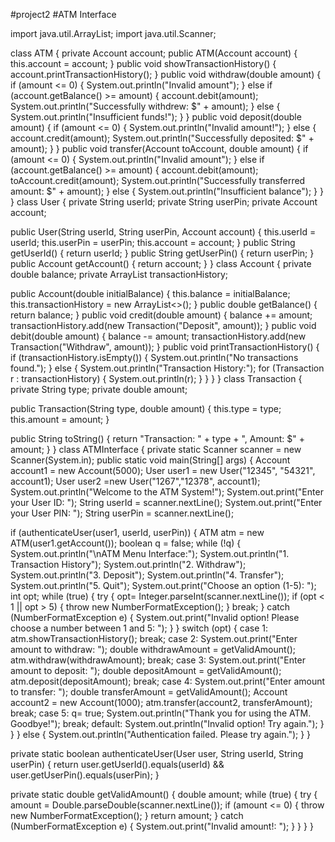 #project2
#ATM Interface

import java.util.ArrayList;
import java.util.Scanner;

class ATM {
    private Account account;
    public ATM(Account account) {
        this.account = account;
    }
    public void showTransactionHistory() {
        account.printTransactionHistory();
    }
    public void withdraw(double amount) {
        if (amount <= 0) {
            System.out.println("Invalid amount");
        } else if (account.getBalance() >= amount) {
            account.debit(amount);
            System.out.println("Successfully withdrew: $" + amount);
        } else {
            System.out.println("Insufficient funds!");
        }
    }
    public void deposit(double amount) {
        if (amount <= 0) {
            System.out.println("Invalid amount!");
        } else {
            account.credit(amount);
            System.out.println("Successfully deposited: $" + amount);
        }
    }
    public void transfer(Account toAccount, double amount) {
        if (amount <= 0) {
            System.out.println("Invalid amount");
        } else if (account.getBalance() >= amount) {
            account.debit(amount);
            toAccount.credit(amount);
            System.out.println("Successfully transferred amount: $" + amount);
        } else {
            System.out.println("Insufficient balance");
        }
    }
}
class User {
    private String userId;
    private String userPin;
    private Account account;

  public User(String userId, String userPin, Account account) {
        this.userId = userId;
        this.userPin = userPin;
        this.account = account;
    }
    public String getUserId() {
        return userId;
    }
    public String getUserPin() {
        return userPin;
    }
    public Account getAccount() {
        return account;
    }
}
class Account {
    private double balance;
    private ArrayList<Transaction> transactionHistory;

   public Account(double initialBalance) {
        this.balance = initialBalance;
        this.transactionHistory = new ArrayList<>();
    }
    public double getBalance() {
        return balance;
    }
    public void credit(double amount) {
        balance += amount;
        transactionHistory.add(new Transaction("Deposit", amount));
    }
    public void debit(double amount) {
        balance -= amount;
        transactionHistory.add(new Transaction("Withdraw", amount));
    }
    public void printTransactionHistory() {
        if (transactionHistory.isEmpty()) {
            System.out.println("No transactions found.");
        } else {
            System.out.println("Transaction History:");
            for (Transaction r : transactionHistory) {
                System.out.println(r);
            }
        }
    }
}
class Transaction {
    private String type;
    private double amount;

 public Transaction(String type, double amount) {
        this.type = type;
        this.amount = amount;
    }

   public String toString() {
        return "Transaction: " + type + ", Amount: $" + amount;
    }
}
 class ATMInterface {
    private static Scanner scanner = new Scanner(System.in);
    public static void main(String[] args) {
        Account account1 = new Account(5000); 
        User user1 = new User("12345", "54321", account1);
        User user2 =new User("1267","12378", account1);
        System.out.println("Welcome to the ATM System!");
        System.out.print("Enter your User ID: ");
        String userId = scanner.nextLine();
        System.out.print("Enter your User PIN: ");
        String userPin = scanner.nextLine();

  if (authenticateUser(user1, userId, userPin)) {
            ATM atm = new ATM(user1.getAccount());
            boolean q = false;
            while (!q) {
                System.out.println("\nATM Menu Interface:");
                System.out.println("1. Transaction History");
                System.out.println("2. Withdraw");
                System.out.println("3. Deposit");
                System.out.println("4. Transfer");
                System.out.println("5. Quit");
                System.out.print("Choose an option (1-5): ");
                int opt;
                while (true) {
                    try {
                        opt= Integer.parseInt(scanner.nextLine());
                        if (opt < 1 || opt > 5) {
                            throw new NumberFormatException();
                        }
                        break; 
                    } catch (NumberFormatException e) {
                        System.out.print("Invalid option! Please choose a number between 1 and 5: ");
                    }
                }
                switch (opt) {
                    case 1:
                        atm.showTransactionHistory();
                        break;
                    case 2:
                        System.out.print("Enter amount to withdraw: ");
                        double withdrawAmount = getValidAmount();
                        atm.withdraw(withdrawAmount);
                        break;
                    case 3:
                        System.out.print("Enter amount to deposit: ");
                        double depositAmount = getValidAmount();
                        atm.deposit(depositAmount);
                        break;
                    case 4:
                        System.out.print("Enter amount to transfer: ");
                        double transferAmount = getValidAmount();
                        Account account2 = new Account(1000); 
                        atm.transfer(account2, transferAmount);
                        break;
                    case 5:
                        q= true;
                        System.out.println("Thank you for using the ATM. Goodbye!");
                        break;
                    default:
                        System.out.println("Invalid option! Try again.");
                }
            }
        } else {
            System.out.println("Authentication failed. Please try again.");
        }
    }

  private static boolean authenticateUser(User user, String userId, String userPin) {
        return user.getUserId().equals(userId) && user.getUserPin().equals(userPin);
    }

   private static double getValidAmount() {
        double amount;
        while (true) {
            try {
                amount = Double.parseDouble(scanner.nextLine());
                if (amount <= 0) {
                    throw new NumberFormatException();
                }
                return amount; 
            } catch (NumberFormatException e) {
                System.out.print("Invalid amount!: ");
            }
        }
    }
}
